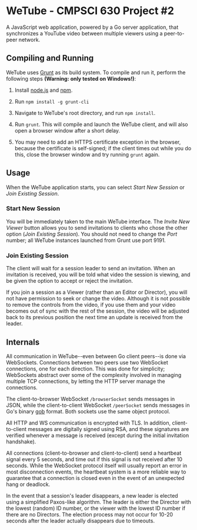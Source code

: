 WeTube - CMPSCI 630 Project #2
==============================

A JavaScript web application, powered by a Go server application, that
synchronizes a YouTube video between multiple viewers using a peer-to-peer
network.

Compiling and Running
---------------------

WeTube uses [Grunt][grunt] as its build system. To compile and run it, perform
the following steps **(Warning: only tested on Windows!)**:

1. Install [node.js][nodejs] and [npm][npm].

2. Run `npm install -g grunt-cli`

3. Navigate to WeTube's root directory, and run `npm install`.

4. Run `grunt`. This will compile and launch the WeTube client, and will also
   open a browser window after a short delay.
   
5. You may need to add an HTTPS certificate exception in the browser, because
   the certificate is self-signed; if the client times out while you do this,
   close the browser window and try running `grunt` again.

[grunt]: http://gruntjs.com/
[nodejs]: http://nodejs.org/
[npm]: http://npmjs.org/

Usage
-----

When the WeTube application starts, you can select *Start New Session* or *Join
Existing Session*.

### Start New Session

You will be immediately taken to the main WeTube interface. The *Invite New
Viewer* button allows you to send invitations to clients who chose the other
option (*Join Existing Session*). You should not need to change the *Port*
number; all WeTube instances launched from Grunt use port 9191.

### Join Existing Session

The client will wait for a session leader to send an invitation. When an
invitation is received, you will be told what video the session is viewing, and
be given the option to accept or reject the invitation.

If you join a session as a Viewer (rather than an Editor or Director), you will
not have permission to seek or change the video. Although it is not possible to
remove the controls from the video, if you use them and your video becomes out
of sync with the rest of the session, the video will be adjusted back to its
previous position the next time an update is received from the leader.

Internals
---------

All communication in WeTube--even between Go client peers--is done via
WebSockets. Connections between two peers use two WebSocket connections, one for
each direction. This was done for simplicity; WebSockets abstract over some of
the complexity involved in managing multiple TCP connections, by letting the
HTTP server manage the connections.

The client-to-browser WebSocket `/browserSocket` sends messages in JSON, while
the client-to-client WebSocket `/peerSocket` sends messages in Go's binary
[gob][gob] format. Both sockets use the same object protocol.

All HTTP and WS communication is encrypted with TLS. In addition,
client-to-client messages are digitally signed using RSA, and these signatures
are verified whenever a message is received (except during the initial
invitation handshake).

All connections (client-to-browser and client-to-client) send a heartbeat signal
every 5 seconds, and time out if this signal is not received after 10 seconds.
While the WebSocket protocol itself will usually report an error in most
disconnection events, the heartbeat system is a more reliable way to guarantee
that a connection is closed even in the event of an unexpected hang or deadlock.

In the event that a session's leader disappears, a new leader is elected using a
simplified Paxos-like algorithm. The leader is either the Director with the
lowest (random) ID number, or the viewer with the lowest ID number if there are
no Directors. The election process may not occur for 10-20 seconds after the
leader actually disappears due to timeouts. 

[gob]: http://blog.golang.org/gobs-of-data

